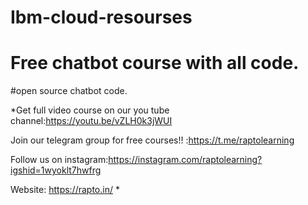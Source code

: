 # Ibm-cloud-resourses
# Free chatbot course with all code.
#open source chatbot code.


*Get full video course on our you tube channel:https://youtu.be/vZLH0k3jWUI


Join our telegram group for free courses!! :https://t.me/raptolearning



Follow us on instagram:https://instagram.com/raptolearning?igshid=1wyoklt7hwfrg



Website: https://rapto.in/ *
